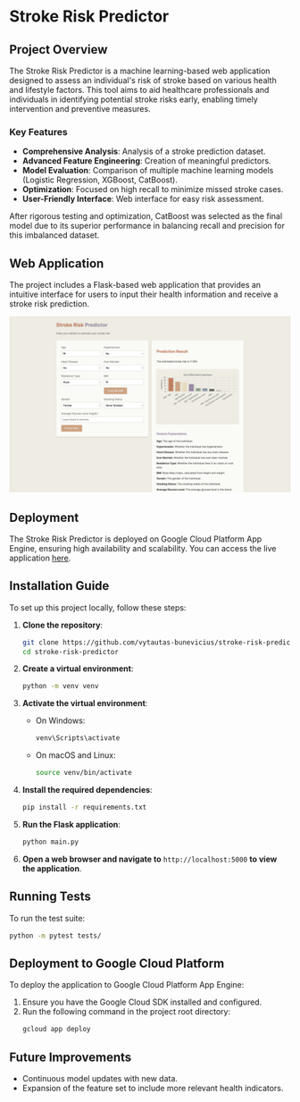 # Stroke Risk Predictor

## Project Overview
The Stroke Risk Predictor is a machine learning-based web application designed to assess an individual's risk of stroke based on various health and lifestyle factors. This tool aims to aid healthcare professionals and individuals in identifying potential stroke risks early, enabling timely intervention and preventive measures.

### Key Features
- **Comprehensive Analysis**: Analysis of a stroke prediction dataset.
- **Advanced Feature Engineering**: Creation of meaningful predictors.
- **Model Evaluation**: Comparison of multiple machine learning models (Logistic Regression, XGBoost, CatBoost).
- **Optimization**: Focused on high recall to minimize missed stroke cases.
- **User-Friendly Interface**: Web interface for easy risk assessment.

After rigorous testing and optimization, CatBoost was selected as the final model due to its superior performance in balancing recall and precision for this imbalanced dataset.

## Web Application
The project includes a Flask-based web application that provides an intuitive interface for users to input their health information and receive a stroke risk prediction. 

![Screenshot](images/web_app.png)

## Deployment
The Stroke Risk Predictor is deployed on Google Cloud Platform App Engine, ensuring high availability and scalability. You can access the live application [here](https://20240701t211219-dot-personal-projects-420518.uc.r.appspot.com/).

## Installation Guide
To set up this project locally, follow these steps:

1. **Clone the repository**:
    ```sh
    git clone https://github.com/vytautas-bunevicius/stroke-risk-predictor.git
    cd stroke-risk-predictor
    ```

2. **Create a virtual environment**:
    ```sh
    python -m venv venv
    ```

3. **Activate the virtual environment**:
    - On Windows:
      ```sh
      venv\Scripts\activate
      ```
    - On macOS and Linux:
      ```sh
      source venv/bin/activate
      ```

4. **Install the required dependencies**:
    ```sh
    pip install -r requirements.txt
    ```

5. **Run the Flask application**:
    ```sh
    python main.py
    ```

6. **Open a web browser and navigate to** `http://localhost:5000` **to view the application**.

## Running Tests
To run the test suite:
```sh
python -m pytest tests/
```

## Deployment to Google Cloud Platform
To deploy the application to Google Cloud Platform App Engine:

1. Ensure you have the Google Cloud SDK installed and configured.
2. Run the following command in the project root directory:
    ```sh
    gcloud app deploy
    ```

## Future Improvements
- Continuous model updates with new data.
- Expansion of the feature set to include more relevant health indicators.